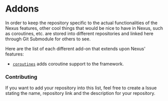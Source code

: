 # Addons

In order to keep the repository specific to the actual functionalities of the Nexus features, 
other cool things that would  be nice to have in Nexus, such as coroutines, etc. are stored into different 
repositories and linked here through Git Submodule for others to see.

Here are the list of each different add-on that extends upon Nexus' features:
- [`coroutines`](nexus.coroutines) adds coroutine support to the framework.

### Contributing

If you want to add your repository into this list, feel free to create a Issue stating the name, repository link and 
the description for your repository.